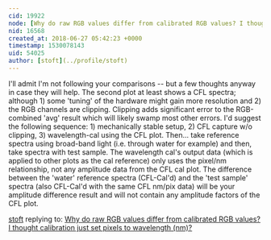 ```yaml
---
cid: 19922
node: [Why do raw RGB values differ from calibrated RGB values? I thought calibration just set pixels to wavelength (nm)?](../notes/troyb/06-25-2018/why-do-raw-rgb-values-differ-from-calibrated-rgb-values-i-thought-calibration-just-set-pixels-to-wavelength-nm)
nid: 16568
created_at: 2018-06-27 05:42:23 +0000
timestamp: 1530078143
uid: 54025
author: [stoft](../profile/stoft)
---
```


I'll admit I'm not following your comparisons -- but a few thoughts anyway in case they will help. The second plot at least shows a CFL spectra; although 1) some 'tuning' of the hardware might gain more resolution and 2) the RGB channels are clipping. Clipping adds significant error to the RGB-combined 'avg' result which will likely swamp most other errors. I'd suggest the following sequence: 1) mechanically stable setup, 2) CFL capture w/o clipping, 3) wavelength-cal using the CFL plot. Then... take reference spectra using broad-band light (i.e. through water for example) and then, take spectra with test sample. The wavelength cal's output data (which is applied to other plots as the cal reference) only uses the pixel/nm relationship, not any amplitude data from the CFL cal plot. The difference between the 'water' reference spectra (CFL-Cal'd) and the 'test sample' spectra (also CFL-Cal'd with the same CFL nm/pix data) will be your amplitude difference result and will not contain any amplitude factors of the CFL plot.

[stoft](../profile/stoft) replying to: [Why do raw RGB values differ from calibrated RGB values? I thought calibration just set pixels to wavelength (nm)?](../notes/troyb/06-25-2018/why-do-raw-rgb-values-differ-from-calibrated-rgb-values-i-thought-calibration-just-set-pixels-to-wavelength-nm)

